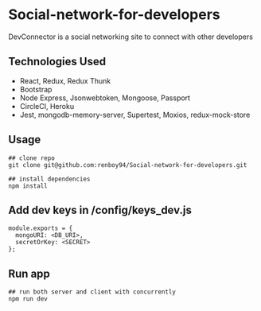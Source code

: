 # Social-network-for-developers

DevConnector is a social networking site to connect with other developers

## Technologies Used

- React, Redux, Redux Thunk
- Bootstrap
- Node Express, Jsonwebtoken, Mongoose, Passport
- CircleCI, Heroku
- Jest, mongodb-memory-server, Supertest, Moxios, redux-mock-store

## Usage

```
## clone repo
git clone git@github.com:renboy94/Social-network-for-developers.git

## install dependencies
npm install
```

## Add dev keys in /config/keys_dev.js

```
module.exports = {
  mongoURI: <DB_URI>,
  secretOrKey: <SECRET>
};

```

## Run app

```
## run both server and client with concurrently
npm run dev
```
